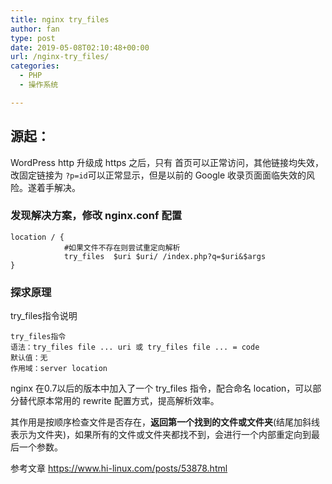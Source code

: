 ```yaml
---
title: nginx try_files
author: fan
type: post
date: 2019-05-08T02:10:48+00:00
url: /nginx-try_files/
categories:
  - PHP
  - 操作系统

---
```

## 源起：

WordPress http 升级成 https 之后，只有 首页可以正常访问，其他链接均失效，改固定链接为 `?p=id`可以正常显示，但是以前的 Google 收录页面面临失效的风险。遂着手解决。

### 发现解决方案，修改 nginx.conf 配置

<pre><code class="language-nginx line-numbers">location / {
            #如果文件不存在则尝试重定向解析
            try_files  $uri $uri/ /index.php?q=$uri&$args
}
</code></pre>

### 探求原理

try_files指令说明

<pre><code class="language-nginx line-numbers">try_files指令
语法：try_files file ... uri 或 try_files file ... = code
默认值：无
作用域：server location
</code></pre>

nginx 在0.7以后的版本中加入了一个 try_files 指令，配合命名 location，可以部分替代原本常用的 rewrite 配置方式，提高解析效率。
  
其作用是按顺序检查文件是否存在，**返回第一个找到的文件或文件夹**(结尾加斜线表示为文件夹)，如果所有的文件或文件夹都找不到，会进行一个内部重定向到最后一个参数。
  
参考文章 https://www.hi-linux.com/posts/53878.html